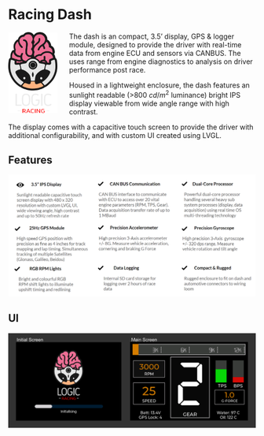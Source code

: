 # Racing Dash

<img style="margin-right: 1.5rem" align="left" width="100" src="images/img_logo.png" />

The dash is an compact, 3.5’ display, GPS & logger module, designed to provide the driver with real-time data from engine ECU and sensors via CANBUS. The uses range from engine diagnostics to analysis on driver performance post race.

Housed in a lightweight enclosure, the dash features an sunlight readable (>800 $cd/m^2$ luminance) bright IPS display viewable from wide angle range with high contrast.

The display comes with a capacitive touch screen to provide the driver with additional configurability, and with custom UI created using LVGL.

## Features

<img src="images/img_features.PNG" alt="features" width="800"/>

## UI

<img src="images/img_screens.png" alt="screens" width="800"/>
